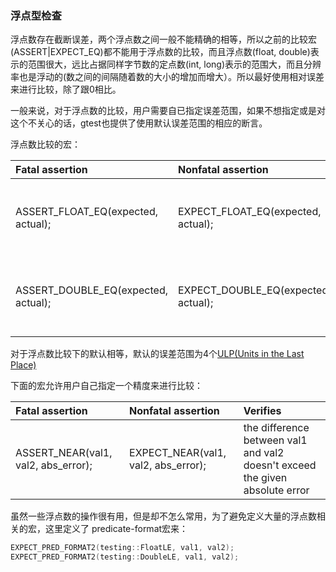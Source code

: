 ### 浮点型检查

浮点数存在截断误差，两个浮点数之间一般不能精确的相等，所以之前的比较宏(ASSERT|EXPECT_EQ)都不能用于浮点数的比较，而且浮点数(float, double)表示的范围很大，远比占据同样字节数的定点数(int, long)表示的范围大，而且分辨率也是浮动的(数之间的间隔随着数的大小的增加而增大）。所以最好使用相对误差来进行比较，除了跟0相比。

一般来说，对于浮点数的比较，用户需要自已指定误差范围，如果不想指定或是对这个不关心的话，gtest也提供了使用默认误差范围的相应的断言。

浮点数比较的宏：

| **Fatal assertion**                 | **Nonfatal assertion**              | **Verifies**                           |
| :---------------------------------- | :---------------------------------- | :------------------------------------- |
| ASSERT_FLOAT_EQ(expected, actual);  | EXPECT_FLOAT_EQ(expected, actual);  | the two float values are almost equal  |
| ASSERT_DOUBLE_EQ(expected, actual); | EXPECT_DOUBLE_EQ(expected, actual); | the two double values are almost equal |

对于浮点数比较下的默认相等，默认的误差范围为4个[ULP(Units in the Last Place)](https://zh.wikipedia.org/wiki/%E6%9C%80%E5%90%8E%E4%B8%80%E4%BD%8D%E4%B8%8A%E7%9A%84%E5%8D%95%E4%BD%8D%E5%80%BC)


下面的宏允许用户自己指定一个精度来进行比较：

| **Fatal assertion**                 | **Nonfatal assertion**              | **Verifies**                                                                 |
| :---------------------------------- | :---------------------------------- | :--------------------------------------------------------------------------- |
| ASSERT_NEAR(val1, val2, abs_error); | EXPECT_NEAR(val1, val2, abs_error); | the difference between val1 and val2 doesn't exceed the given absolute error |
 

虽然一些浮点数的操作很有用，但是却不怎么常用，为了避免定义大量的浮点数相关的宏，这里定义了 predicate-format宏来：
```cpp
EXPECT_PRED_FORMAT2(testing::FloatLE, val1, val2);
EXPECT_PRED_FORMAT2(testing::DoubleLE, val1, val2);
```
